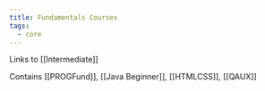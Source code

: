 ```yaml
---
title: Fundamentals Courses
tags:
  - core
---
```


Links to [[Intermediate]]

Contains [[PROGFund]], [[Java Beginner]], [[HTMLCSS]], [[QAUX]]